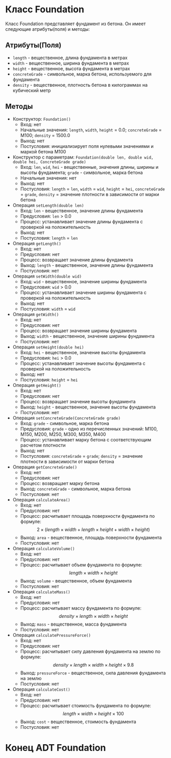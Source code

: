 # Класс Foundation

Класс Foundation представляет фундамент из бетона. Он имеет следующие атрибуты(поля) и методы:

## Атрибуты(Поля)

 - `length` - вещественное, длина фундамента в метрах
 - `width` - вещественное, ширина фундамента в метрах
 - `height` - вещественное, высота фундамента в метрах
 - `concreteGrade` - символьное, марка бетона, используемого для фундамента
 - `density` - вещественное, плотность бетона в килограммах на кубический метр

## Методы
   - Конструктор: `Foundation()`
        - Вход: нет
        - Начальные значения: `length`, `width`, `height` = 0.0; `concreteGrade` = M100; `density` = 1500.0
        - Выход: нет
        - Постусловия: инициализирует поля нулевыми значениями и маркой бетона M100
   - Конструктор с параметрам: `Foundation(double len, double wid, double hei, ConcreteGrade grade)`
        - Вход: `len`, `wid`, `hei` - вещественные, значения длины, ширины и высоты фундамента; `grade` - символьное, марка бетона
        - Начальные значения: нет
        - Выход: нет
        - Постусловия: `length` = `len`, `width` = `wid`, `height` = `hei`, `concreteGrade` = `grade`, `density` = значение плотности в зависимости от марки бетона
   - Операция `setLength(double len)`
        - Вход: `len` - вещественное, значение длины фундамента
        - Предусловия: `len` > 0.0
        - Процесс: устанавливает значение длины фундамента с проверкой на положительность
        - Выход: нет
        - Постусловия: `length` = `len`
   - Операция `getLength()`
        - Вход: нет
        - Предусловия: нет
        - Процесс: возвращает значение длины фундамента
        - Выход: `length` - вещественное, значение длины фундамента
        - Постусловия: нет
   - Операция `setWidth(double wid)`
        - Вход: `wid` - вещественное, значение ширины фундамента
        - Предусловия: `wid` > 0.0
        - Процесс: устанавливает значение ширины фундамента с проверкой на положительность
        - Выход: нет
        - Постусловия: `width` = `wid`
   - Операция `getWidth()`
        - Вход: нет
        - Предусловия: нет
        - Процесс: возвращает значение ширины фундамента
        - Выход: `width` - вещественное, значение ширины фундамента
        - Постусловия: нет
   - Операция `setHeight(double hei)`
        - Вход: `hei` - вещественное, значение высоты фундамента
        - Предусловия: `hei` > 0.0
        - Процесс: устанавливает значение высоты фундамента с проверкой на положительность
        - Выход: нет
        - Постусловия: `height` = `hei`
   - Операция `getHeight()`
        - Вход: нет
        - Предусловия: нет
        - Процесс: возвращает значение высоты фундамента
        - Выход: `height` - вещественное, значение высоты фундамента
        - Постусловия: нет
   - Операция `setConcreteGrade(ConcreteGrade grade)`
        - Вход: `grade` - символьное, марка бетона
        - Предусловия: `grade` - одно из перечисленных значений: M100, M150, M200, M250, M300, M350, M400
        - Процесс: устанавливает марку бетона с соответствующим расчетом плотности
        - Выход: нет
        - Постусловия: `concreteGrade` = `grade`; `density` = значение плотности в зависимости от марки бетона
   - Операция `getConcreteGrade()`
        - Вход: нет
        - Предусловия: нет
        - Процесс: возвращает марку бетона
        - Выход: `concreteGrade` - символьное, марка бетона
        - Постусловия: нет
   - Операция `calculateArea()`
        - Вход: нет
        - Предусловия: нет
        - Процесс: расчитывает площадь поверхности фундамента по формуле: $$2 \times (length \times width + length \times height + width \times height)$$
        - Выход: `area` - вещественное, площадь поверхности фундамента
        - Постусловия: нет
   - Операция `calculateVolume()`
        - Вход: нет
        - Предусловия: нет
        - Процесс: расчитывает объем фундамента по формуле: $$length \times width \times height$$
        - Выход: `volume` - вещественное, объем фундамента
        - Постусловия: нет
   - Операция `calculateMass()`
        - Вход: нет
        - Предусловия: нет
        - Процесс: расчитывает массу фундамента по формуле: $$density \times length \times width \times height$$
        - Выход: `mass` - вещественное, масса фундамента
        - Постусловия: нет
   - Операция `calculatePressureForce()`
        - Вход: нет
        - Предусловия: нет
        - Процесс: расчитывает силу давления фундамента на землю по формуле: $$density \times length \times width \times height \times 9.8$$
        - Выход: `pressureForce` - вещественное, сила давления фундамента на землю
        - Постусловия: нет
   - Операция `calculateCost()`
        - Вход: нет
        - Предусловия: нет
        - Процесс: расчитывает стоимость фундамента по формуле: $$length \times width \times height \times 100$$
        - Выход: `cost` - вещественное, стоимость фундамента
        - Постусловия: нет

          
# Конец ADT Foundation
